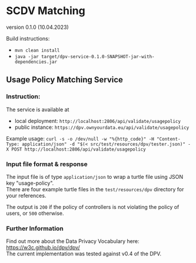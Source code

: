 # SCDV Matching
version 0.1.0 (10.04.2023)

Build instructions:  
* `mvn clean install`
* `java -jar target/dpv-service-0.1.0-SNAPSHOT-jar-with-dependencies.jar`


## Usage Policy Matching Service  

### Instruction:  
The service is available at   
  - local deployment: `http://localhost:2806/api/validate/usagepolicy`
  - public instance: `https://dpv.ownyourdata.eu/api/validate/usagepolicy`

Example usage: `curl -s -o /dev/null -w "%{http_code}" -H "Content-Type: application/json" -d "$(< src/test/resources/dpv/tester.json)" -X POST http://localhost:2806/api/validate/usagepolicy`  

### Input file format & response

The input file is of type `application/json` to wrap a turtle file using JSON key "usage-policy".  
There are four example turtle files in the `test/resources/dpv` directory for your references.

The output is `200` if the policy of controllers is not violating the policy of users, or `500` otherwise.

### Further Information

Find out more about the Data Privacy Vocabulary here: https://w3c.github.io/dpv/dpv/    
The current implementation was tested against v0.4 of the DPV.
